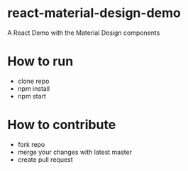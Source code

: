 # react-material-design-demo
A React Demo with the Material Design components

# How to run
- clone repo
- npm install
- npm start

# How to contribute
- fork repo
- merge your changes with latest master
- create pull request
